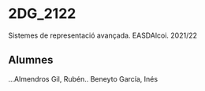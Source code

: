 # 2DG_2122
Sistemes de representació avançada. EASDAlcoi. 2021/22

## Alumnes

...Almendros Gil, Rubén..
Beneyto García, Inés
